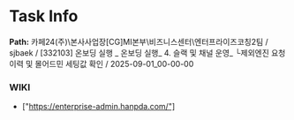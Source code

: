 # Task Info

**Path:** 카페24(주)\본사사업장\[CG]MI본부\비즈니스센터\엔터프라이즈코칭2팀 / sjbaek / [332103] 온보딩 실행 _ 온보딩 실행_ 4. 슬랙 및 채널 운영_ └제외엔진 요청 이력 및 몰어드민 세팅값 확인 / 2025-09-01_00-00-00

### WIKI
- ["https://enterprise-admin.hanpda.com/"]

